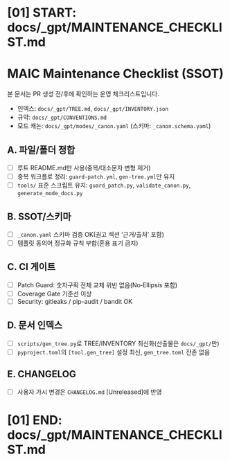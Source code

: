 # [01] START: docs/_gpt/MAINTENANCE_CHECKLIST.md
# MAIC Maintenance Checklist (SSOT)

본 문서는 PR 생성 전/후에 확인하는 운영 체크리스트입니다.
- 인덱스: `docs/_gpt/TREE.md`, `docs/_gpt/INVENTORY.json`
- 규약: `docs/_gpt/CONVENTIONS.md`
- 모드 캐논: `docs/_gpt/modes/_canon.yaml` (스키마: `_canon.schema.yaml`)

## A. 파일/폴더 정합
- [ ] 루트 README.md만 사용(중복/대소문자 변형 제거)
- [ ] 중복 워크플로 정리: `guard-patch.yml`, `gen-tree.yml`만 유지
- [ ] `tools/` 표준 스크립트 유지: `guard_patch.py`, `validate_canon.py`, `generate_mode_docs.py`

## B. SSOT/스키마
- [ ] `_canon.yaml` 스키마 검증 OK(권고 섹션 ‘근거/출처’ 포함)
- [ ] 템플릿 동의어 정규화 규칙 부합(혼용 표기 금지)

## C. CI 게이트
- [ ] Patch Guard: 숫자구획 전체 교체 위반 없음(No‑Ellipsis 포함)
- [ ] Coverage Gate 기준선 이상
- [ ] Security: gitleaks / pip-audit / bandit OK

## D. 문서 인덱스
- [ ] `scripts/gen_tree.py`로 TREE/INVENTORY 최신화(산출물은 `docs/_gpt/`만)
- [ ] `pyproject.toml`의 `[tool.gen_tree]` 설정 최신, `gen_tree.toml` 잔존 없음

## E. CHANGELOG
- [ ] 사용자 가시 변경은 `CHANGELOG.md` [Unreleased]에 반영
# [01] END: docs/_gpt/MAINTENANCE_CHECKLIST.md
